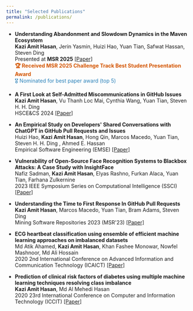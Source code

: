 ```yaml
---
title: "Selected Publications"
permalink: /publications/
---
```

<ul>
	<li>
		<b>Understanding Abandonment and Slowdown Dynamics in the Maven Ecosystem</b><br/>
		<b>Kazi Amit Hasan</b>, Jerin Yasmin, Huizi Hao, Yuan Tian, Safwat Hassan, Steven Ding<br/>
		Presented at <b>MSR 2025</b> 
		<a href='#'>[Paper]</a><br/>
		<span style="color: #d35400; font-weight: bold;">🏆 Received MSR 2025 Challenge Track Best Student Presentation Award</span><br/>
		<span style="color: #2980b9;">🎖️ Nominated for best paper award (top 5)</span>
	</li>
</ul>

<ul>
	<li><b> A First Look at Self-Admitted Miscommunications in GitHub Issues</b>
			<br/>
		    <b>Kazi Amit Hasan</b>, Vu Thanh Loc Mai, Cynthia Wang, Yuan Tian, Steven H. H. Ding
			<br/>
			HSCE&CS 2024
 <a href='https://dl.acm.org/doi/abs/10.1145/3691621.3694942'>[Paper]</a>
			<br/>
	</li>
</ul>

<ul>
	<li><b> An Empirical Study on Developers' Shared Conversations with ChatGPT in GitHub Pull Requests and Issues</b>
			<br/>
		    Huizi Hao, <b>Kazi Amit Hasan</b>, Hong Qin, Marcos Macedo, Yuan Tian, Steven H. H. Ding , Ahmed E. Hassan
			<br/>
			Empirical Software Engineering (EMSE) 
 <a href='#'>[Paper]</a>
			<br/>
	</li>
</ul>
<ul>
	<li><b> Vulnerability of Open-Source Face Recognition Systems to Blackbox Attacks: A Case Study with InsightFace</b>
			<br/>
		    Nafiz Sadman, <b>Kazi Amit Hasan</b>, Elyas Rashno, Furkan Alaca, Yuan Tian, Farhana Zulkernine
			<br/>
			2023 IEEE Symposium Series on Computational Intelligence (SSCI)
 <a href='https://ieeexplore.ieee.org/abstract/document/10371801/'>[Paper]</a>
			<br/>
	</li>
</ul>
<ul>
	<li><b> Understanding the Time to First Response In GitHub Pull Requests</b>
			<br/>
		    <b>Kazi Amit Hasan</b>, Marcos Macedo, Yuan Tian, Bram Adams, Steven Ding
			<br/>
			Mining Software Repositories 2023 (MSR'23) <a href='https://arxiv.org/abs/2304.08426'>[Paper]</a>
			<br/>
	</li>
</ul>
<ul>
	<li><b> ECG heartbeat classification using ensemble of efficient machine learning approaches on imbalanced datasets</b>
			<br/>
			Md Atik Ahamed, <b>Kazi Amit Hasan</b>, Khan Fashee Monowar, Nowfel Mashnoor, Md Ali Hossain
			<br/>
			2020 2nd International Conference on Advanced Information and Communication Technology (ICAICT) <a href='https://ieeexplore.ieee.org/abstract/document/9333534'>[Paper]</a>
            <br/>
	</li>
</ul>

<ul>
	<li><b> Prediction of clinical risk factors of diabetes using multiple machine learning techniques resolving class imbalance</b>
			<br/>
			<b>Kazi Amit Hasan</b>, Md Al Mehedi Hasan
			<br/>
			2020 23rd International Conference on Computer and Information Technology (ICCIT) <a href='https://ieeexplore.ieee.org/abstract/document/9392694'>[Paper]</a>
            <br/>
	</li>
</ul>

<!-- <ul>
	<li><b> Classification of Parkinson's Disease by Analyzing Multiple Vocal Features Sets</b>
			<br/>
			<b>Kazi Amit Hasan</b>, Md Al Mehedi Hasan
			<br/>
			2020 IEEE Region 10 Symposium (TENSYMP) <a href='https://ieeexplore.ieee.org/abstract/document/9230842'>[Paper]</a>
            <br/>
	</li>
</ul> -->

<!-- <ul>
	<li><b> Identification and Analysis of Risk Factors of Lower Back Pain Using Machine Learning Approaches</b>
			<br/>
			<b>Kazi Amit Hasan</b>, Md Al Mehedi Hasan
			<br/>
			2020 11th International Conference on Electrical and Computer Engineering (ICECE) <a href='https://ieeexplore.ieee.org/abstract/document/9393098'>[Paper]</a>
            <br/>
	</li>
</ul> -->
